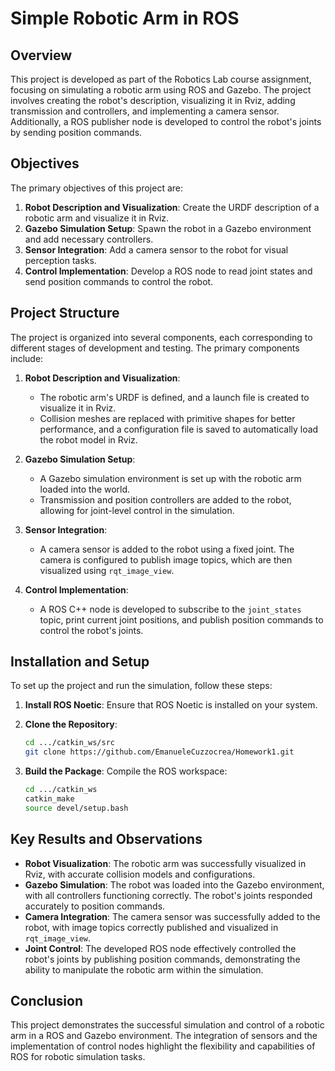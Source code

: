 # Simple Robotic Arm in ROS

## Overview

This project is developed as part of the Robotics Lab course assignment, focusing on simulating a robotic arm using ROS and Gazebo.
The project involves creating the robot's description, visualizing it in Rviz, adding transmission and controllers, and implementing
a camera sensor. Additionally, a ROS publisher node is developed to control the robot's joints by sending position commands.

## Objectives

The primary objectives of this project are:
1. **Robot Description and Visualization**: Create the URDF description of a robotic arm and visualize it in Rviz.
2. **Gazebo Simulation Setup**: Spawn the robot in a Gazebo environment and add necessary controllers.
3. **Sensor Integration**: Add a camera sensor to the robot for visual perception tasks.
4. **Control Implementation**: Develop a ROS node to read joint states and send position commands to control the robot.

## Project Structure

The project is organized into several components, each corresponding to different stages of development and testing. The primary components include:

1. **Robot Description and Visualization**:
    - The robotic arm's URDF is defined, and a launch file is created to visualize it in Rviz.
    - Collision meshes are replaced with primitive shapes for better performance, and a configuration file is saved to automatically load the robot model in Rviz.

2. **Gazebo Simulation Setup**:
    - A Gazebo simulation environment is set up with the robotic arm loaded into the world.
    - Transmission and position controllers are added to the robot, allowing for joint-level control in the simulation.

3. **Sensor Integration**:
    - A camera sensor is added to the robot using a fixed joint. The camera is configured to publish image topics, which are then visualized using `rqt_image_view`.

4. **Control Implementation**:
    - A ROS C++ node is developed to subscribe to the `joint_states` topic, print current joint positions, and publish position commands to control the robot's joints.

## Installation and Setup

To set up the project and run the simulation, follow these steps:

1. **Install ROS Noetic**:
    Ensure that ROS Noetic is installed on your system.

2. **Clone the Repository**:
    ```bash
    cd .../catkin_ws/src
    git clone https://github.com/EmanueleCuzzocrea/Homework1.git
    ```

3. **Build the Package**:
    Compile the ROS workspace:
    ```bash
    cd .../catkin_ws
    catkin_make
    source devel/setup.bash
    ```

## Key Results and Observations

- **Robot Visualization**: The robotic arm was successfully visualized in Rviz, with accurate collision models and configurations.
- **Gazebo Simulation**: The robot was loaded into the Gazebo environment, with all controllers functioning correctly. The robot's joints responded accurately to position commands.
- **Camera Integration**: The camera sensor was successfully added to the robot, with image topics correctly published and visualized in `rqt_image_view`.
- **Joint Control**: The developed ROS node effectively controlled the robot's joints by publishing position commands, demonstrating the ability to manipulate the robotic arm within the simulation.

## Conclusion

This project demonstrates the successful simulation and control of a robotic arm in a ROS and Gazebo environment.
The integration of sensors and the implementation of control nodes highlight the flexibility and capabilities of ROS for robotic simulation tasks.
